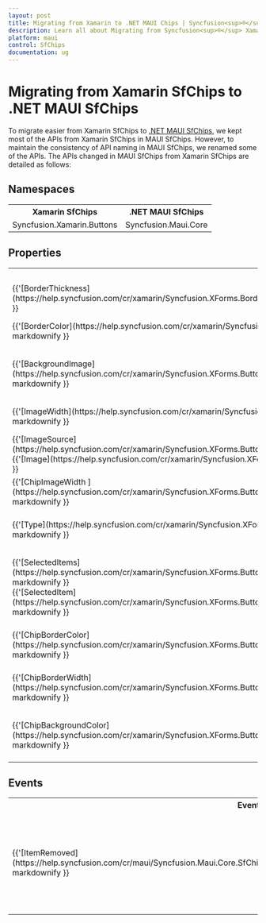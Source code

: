 ```yaml
---
layout: post
title: Migrating from Xamarin to .NET MAUI Chips | Syncfusion<sup>®</sup> 
description: Learn all about Migrating from Syncfusion<sup>®</sup> Xamarin Chips to Syncfusion<sup>®</sup> .NET MAUI Chips control and more here.
platform: maui
control: SfChips
documentation: ug
---  
```


# Migrating from Xamarin SfChips to .NET MAUI SfChips 

To migrate easier from Xamarin SfChips to [.NET MAUI SfChips](https://help.syncfusion.com/cr/maui/Syncfusion.Maui.Core.SfChip.html), we kept most of the APIs from Xamarin SfChips in MAUI SfChips. However, to maintain the consistency of API naming in MAUI SfChips, we renamed some of the APIs. The APIs changed in MAUI SfChips from Xamarin SfChips are detailed as follows:

## Namespaces 

<table>
<tr>
<th>Xamarin SfChips</th>
<th>.NET MAUI SfChips</th></tr>
<tr>
<td>Syncfusion.Xamarin.Buttons</td>
<td>Syncfusion.Maui.Core</td></tr>
</table>

## Properties

<table> 
<tr>
<th>Xamarin SfChips</th>
<th>.NET MAUI SfChips</th>
<th>Description</th></tr>
<tr>
<td> {{'[BorderThickness](https://help.syncfusion.com/cr/xamarin/Syncfusion.XForms.Border.SfBorder.html#Syncfusion_XForms_Border_SfBorder_BorderThickness)'| markdownify }}</td>
<td> {{'[StrokeThickness](https://help.syncfusion.com/cr/maui/Syncfusion.Maui.Core.SfChip.html#Syncfusion_Maui_Core_SfChip_StrokeThickness)'| markdownify }}</td>
<td>Gets or sets the stroke thickness.</td></tr>
<tr>
<td> {{'[BorderColor](https://help.syncfusion.com/cr/xamarin/Syncfusion.XForms.Border.SfBorder.html#Syncfusion_XForms_Border_SfBorder_BorderColor)'| markdownify }}</td>
<td> {{'[Stroke](https://help.syncfusion.com/cr/maui/Syncfusion.Maui.Core.SfChip.html#Syncfusion_Maui_Core_SfChip_Stroke)'| markdownify }}</td>
<td>Gets or sets the color of the border.</td></tr>
<tr>
<td> {{'[BackgroundImage](https://help.syncfusion.com/cr/xamarin/Syncfusion.XForms.Buttons.SfButton.html#Syncfusion_XForms_Buttons_SfButton_BackgroundImage)'| markdownify }}</td>
<td> {{'[BackgroundImageSource](https://help.syncfusion.com/cr/maui/Syncfusion.Maui.Core.SfChip.html#Syncfusion_Maui_Core_SfChip_BackgroundImageSource)'| markdownify }} </td>
<td>Gets or sets the background image in chip.</td></tr>
<tr>
<td> {{'[ImageWidth](https://help.syncfusion.com/cr/xamarin/Syncfusion.XForms.Buttons.SfButton.html#Syncfusion_XForms_Buttons_SfButton_ImageWidth)'| markdownify }}</td>
<td> {{'[ImageSize](https://help.syncfusion.com/cr/maui/Syncfusion.Maui.Core.SfChip.html#Syncfusion_Maui_Core_SfChip_ImageSize)'| markdownify }}</td>
<td>Gets or sets the image size in chip.</td></tr>
<tr>
<td>{{'[ImageSource](https://help.syncfusion.com/cr/xamarin/Syncfusion.XForms.Buttons.SfButton.html#Syncfusion_XForms_Buttons_SfButton_ImageSource)'| markdownify }}<br/> {{'[Image](https://help.syncfusion.com/cr/xamarin/Syncfusion.XForms.Buttons.SfButton.html#Syncfusion_XForms_Buttons_SfButton_Image)'| markdownify }}</td>
<td>{{'[ImageSource](https://help.syncfusion.com/cr/maui/Syncfusion.Maui.Core.SfChip.html#Syncfusion_Maui_Core_SfChip_ImageSource)'| markdownify }}</td>
<td>Gets or sets the imagesource in chip.</td></tr>
<tr>
<td> {{'[ChipImageWidth ](https://help.syncfusion.com/cr/xamarin/Syncfusion.XForms.Buttons.SfChipGroup.html#Syncfusion_XForms_Buttons_SfChipGroup_ChipImageWidth)'| markdownify }}</td>
<td> {{'[ChipImageSize](https://help.syncfusion.com/cr/maui/Syncfusion.Maui.Core.SfChipGroup.html#Syncfusion_Maui_Core_SfChipGroup_ChipImageSize)'| markdownify }}</td>
<td>Gets or sets chipgroup image size.</td></tr>
<tr>
<td> {{'[Type](https://help.syncfusion.com/cr/xamarin/Syncfusion.XForms.Buttons.SfChipGroup.html#Syncfusion_XForms_Buttons_SfChipGroup_Type)'| markdownify }}</td>
<td> {{'[ChipType](https://help.syncfusion.com/cr/maui/Syncfusion.Maui.Core.SfChipGroup.html#Syncfusion_Maui_Core_SfChipGroup_ChipType)'| markdownify }} </td>
<td>Gets or sets the chip type in chipgroup.</td></tr>
<tr>
<td>{{'[SelectedItems](https://help.syncfusion.com/cr/xamarin/Syncfusion.XForms.Buttons.SfChipGroup.html#Syncfusion_XForms_Buttons_SfChipGroup_SelectedItems)'| markdownify }}<br/> {{'[SelectedItem](https://help.syncfusion.com/cr/xamarin/Syncfusion.XForms.Buttons.SfChipGroup.html#Syncfusion_XForms_Buttons_SfChipGroup_SelectedItem)'| markdownify }}</td>
<td>{{'[SelectedItem](https://help.syncfusion.com/cr/maui/Syncfusion.Maui.Core.SfChipGroup.html#Syncfusion_Maui_Core_SfChipGroup_SelectedItem)'| markdownify }}</td>
<td>Gets or sets the selected item for chip type filter and choice in chip group.</td></tr>

<tr>
<td> {{'[ChipBorderColor](https://help.syncfusion.com/cr/xamarin/Syncfusion.XForms.Buttons.SfChipGroup.html#Syncfusion_XForms_Buttons_SfChipGroup_ChipBorderColor)'| markdownify }}</td>
<td> {{'[ChipStroke](https://help.syncfusion.com/cr/maui/Syncfusion.Maui.Core.SfChipGroup.html#Syncfusion_Maui_Core_SfChipGroup_ChipStroke)'| markdownify }} </td>
<td>Gets or sets the border color in chip group.</td></tr>
<tr>
<td> {{'[ChipBorderWidth](https://help.syncfusion.com/cr/xamarin/Syncfusion.XForms.Buttons.SfChipGroup.html#Syncfusion_XForms_Buttons_SfChipGroup_ChipBorderWidth)'| markdownify }}</td>
<td> {{'[ChipStrokeThickness](https://help.syncfusion.com/cr/maui/Syncfusion.Maui.Core.SfChipGroup.html#Syncfusion_Maui_Core_SfChipGroup_ChipStrokeThickness)'| markdownify }} </td>
<td>Gets or sets the stroke thickness in chip group.</td></tr>
<tr>
<td> {{'[ChipBackgroundColor](https://help.syncfusion.com/cr/xamarin/Syncfusion.XForms.Buttons.SfChipGroup.html#Syncfusion_XForms_Buttons_SfChipGroup_ChipBackgroundColor)'| markdownify }}</td>
<td> {{'[ChipBackground](https://help.syncfusion.com/cr/maui/Syncfusion.Maui.Core.SfChipGroup.html#Syncfusion_Maui_Core_SfChipGroup_ChipBackground)'| markdownify }} </td>
<td>Gets or sets the background color in chip group.</td></tr>

</table> 


## Events

<table> 
<tr>
<th>Event Name</th>
<th>Xamarin SfChips</th>
<th>.NET MAUI SfChips</th>
<th>Description</th></tr>
<tr>
<td> {{'[ItemRemoved](https://help.syncfusion.com/cr/maui/Syncfusion.Maui.Core.SfChipGroup.html#Syncfusion_Maui_Core_SfChipGroup_ItemRemoved)'| markdownify }}</td>
<td>{{'[ItemRemovedEventArgs](https://help.syncfusion.com/cr/xamarin/Syncfusion.Buttons.XForms.SfChip.ItemRemovedEventArgs.html)'| markdownify }}<br/> <ul><li> {{'[RemovedItem](https://help.syncfusion.com/cr/xamarin/Syncfusion.Buttons.XForms.SfChip.ItemRemovedEventArgs.html#Syncfusion_Buttons_XForms_SfChip_ItemRemovedEventArgs_RemovedItem)'| markdownify }}</li></ul></td>
<td>{{'[SelectionChangedEventArgs](https://help.syncfusion.com/cr/maui/Syncfusion.Maui.Core.Chips.SelectionChangedEventArgs.html)'| markdownify }}<br/> <ul> <li> {{'[AddedItem](https://help.syncfusion.com/cr/maui/Syncfusion.Maui.Core.Chips.SelectionChangedEventArgs.html#Syncfusion_Maui_Core_Chips_SelectionChangedEventArgs_AddedItem)'| markdownify }} </li> <li>  {{'[RemovedItem](https://help.syncfusion.com/cr/maui/Syncfusion.Maui.Core.Chips.SelectionChangedEventArgs.html#Syncfusion_Maui_Core_Chips_SelectionChangedEventArgs_RemovedItem)'| markdownify }}</li> </ul></td>
<td>Raises when an item is removed from chipgroup. Returns the currently removed item.</td></tr>
</table> 


